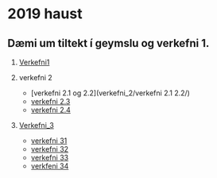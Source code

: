 # 2019 haust
## Dæmi um tiltekt í geymslu og verkefni 1.
1. [Verkefni1]()
2. verkefni 2
    *  [verkefni 2.1 og 2.2](verkefni_2/verkefni 2.1 2.2/)
    *  [verkefni 2.3](verkefni_2/verkefni-23/)
    *  [verkefni 2.4](verkefni_2/verkefni-24/)

3. [Verkefni_3](verkefni_3)
   * [verkefni 31](verkefni_3/verk31/)
   * [verkefni 32](verkefni_3/verk32/)
   * [verkefni 33](verkefni_3/verk33/)
   * [verkfeni 34](verkefni_3/verk34/)
   
    

